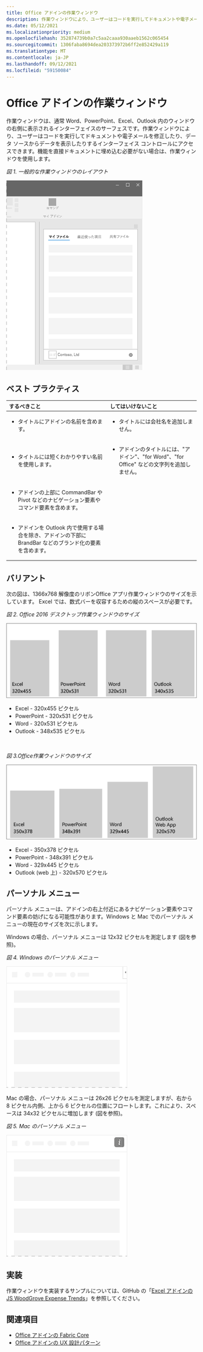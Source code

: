 ```yaml
---
title: Office アドインの作業ウィンドウ
description: 作業ウィンドウにより、ユーザーはコードを実行してドキュメントや電子メールを修正したり、データ ソースからデータを表示したりするインターフェイス コントロールにアクセスできます。
ms.date: 05/12/2021
ms.localizationpriority: medium
ms.openlocfilehash: 352874739b0a7c5aa2caaa930aaeb1562c065454
ms.sourcegitcommit: 1306faba8694dea203373972b6ff2e852429a119
ms.translationtype: MT
ms.contentlocale: ja-JP
ms.lasthandoff: 09/12/2021
ms.locfileid: "59150084"
---
```

# <a name="task-panes-in-office-add-ins"></a>Office アドインの作業ウィンドウ

作業ウィンドウは、通常 Word、PowerPoint、Excel、Outlook 内のウィンドウの右側に表示されるインターフェイスのサーフェスです。作業ウィンドウにより、ユーザーはコードを実行してドキュメントや電子メールを修正したり、データ ソースからデータを表示したりするインターフェイス コントロールにアクセスできます。機能を直接ドキュメントに埋め込む必要がない場合は、作業ウィンドウを使用します。

*図 1. 一般的な作業ウィンドウのレイアウト*

![上部にセクション タブ、左下に会社のロゴと会社名、右下に設定アイコンを含む一般的な作業ウィンドウ レイアウトを表示する図。](../images/overview-with-app-task-pane.png)

## <a name="best-practices"></a>ベスト プラクティス

|するべきこと|してはいけないこと|
|:-----|:--------|
|<ul><li>タイトルにアドインの名前を含めます。</li></ul>|<ul><li>タイトルには会社名を追加しません。</li></ul>|
|<ul><li>タイトルには短くわかりやすい名前を使用します。</li></ul>|<ul><li>アドインのタイトルには、"アドイン"、"for Word"、"for Office" などの文字列を追加しません。</li></ul>|
|<ul><li>アドインの上部に CommandBar や Pivot などのナビゲーション要素やコマンド要素を含めます。</li></ul>||
|<ul><li>アドインを Outlook 内で使用する場合を除き、アドインの下部に BrandBar などのブランド化の要素を含めます。</li></ul>||

## <a name="variants"></a>バリアント

次の図は、1366x768 解像度のリボンOffice アプリ作業ウィンドウのサイズを示しています。 Excel では、数式バーを収容するための縦のスペースが必要です。  

*図 2. Office 2016 デスクトップ作業ウィンドウのサイズ*

![デスクトップ作業ウィンドウのサイズを 1366x768 解像度で表示する図。](../images/office-2016-taskpane-sizes.png)

- Excel - 320x455 ピクセル
- PowerPoint - 320x531 ピクセル
- Word - 320x531 ピクセル
- Outlook - 348x535 ピクセル

<br/>

*図 3.Office作業ウィンドウのサイズ*

![作業ウィンドウのサイズを 1366x768 解像度で表示する図。](../images/office-365-taskpane-sizes.png)

- Excel - 350x378 ピクセル
- PowerPoint - 348x391 ピクセル
- Word - 329x445 ピクセル
- Outlook (web 上) - 320x570 ピクセル

## <a name="personality-menu"></a>パーソナル メニュー

パーソナル メニューは、アドインの右上付近にあるナビゲーション要素やコマンド要素の妨げになる可能性があります。Windows と Mac でのパーソナル メニューの現在のサイズを次に示します。

Windows の場合、パーソナル メニューは 12x32 ピクセルを測定します (図を参照)。

*図 4. Windows のパーソナル メニュー*

![デスクトップ上のパーソナリティ メニュー Windows図。](../images/personality-menu-win.png)

Mac の場合、パーソナル メニューは 26x26 ピクセルを測定しますが、右から 8 ピクセル内側、上から 6 ピクセルの位置にフロートします。これにより、スペースは 34x32 ピクセルに増加します (図を参照)。

*図 5. Mac のパーソナル メニュー*

![Mac デスクトップのパーソナリティ メニューを示す図。](../images/personality-menu-mac.png)

## <a name="implementation"></a>実装

作業ウィンドウを実装するサンプルについては、GitHub の「[Excel アドインの JS WoodGrove Expense Trends](https://github.com/OfficeDev/Excel-Add-in-WoodGrove-Expense-Trends)」を参照してください。

## <a name="see-also"></a>関連項目

- [Office アドインの Fabric Core](fabric-core.md)
- [Office アドインの UX 設計パターン](../design/ux-design-pattern-templates.md)
